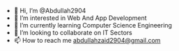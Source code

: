 - 👋 Hi, I’m @Abdullah2904
- 👀 I’m interested in Web And App Development
- 🌱 I’m currently learning Computer Science Engineering
- 💞️ I’m looking to collaborate on IT Sectors
- 📫 How to reach me abdullahzaid2904@gmail.com

<!---
Abdullah2904/Abdullah2904 is a ✨ special ✨ repository because its `README.md` (this file) appears on your GitHub profile.
You can click the Preview link to take a look at your changes.
--->
